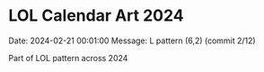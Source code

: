 # LOL Calendar Art 2024

Date: 2024-02-21 00:01:00
Message: L pattern (6,2) (commit 2/12)

Part of LOL pattern across 2024
